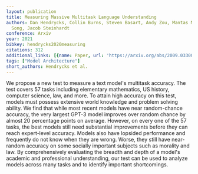 ```yaml
---
layout: publication
title: Measuring Massive Multitask Language Understanding
authors: Dan Hendrycks, Collin Burns, Steven Basart, Andy Zou, Mantas Mazeika, Dawn
  Song, Jacob Steinhardt
conference: Arxiv
year: 2021
bibkey: hendrycks2020measuring
citations: 312
additional_links: [{name: Paper, url: 'https://arxiv.org/abs/2009.03300'}]
tags: ["Model Architecture"]
short_authors: Hendrycks et al.
---
```

We propose a new test to measure a text model's multitask accuracy. The test
covers 57 tasks including elementary mathematics, US history, computer science,
law, and more. To attain high accuracy on this test, models must possess
extensive world knowledge and problem solving ability. We find that while most
recent models have near random-chance accuracy, the very largest GPT-3 model
improves over random chance by almost 20 percentage points on average. However,
on every one of the 57 tasks, the best models still need substantial
improvements before they can reach expert-level accuracy. Models also have
lopsided performance and frequently do not know when they are wrong. Worse,
they still have near-random accuracy on some socially important subjects such
as morality and law. By comprehensively evaluating the breadth and depth of a
model's academic and professional understanding, our test can be used to
analyze models across many tasks and to identify important shortcomings.